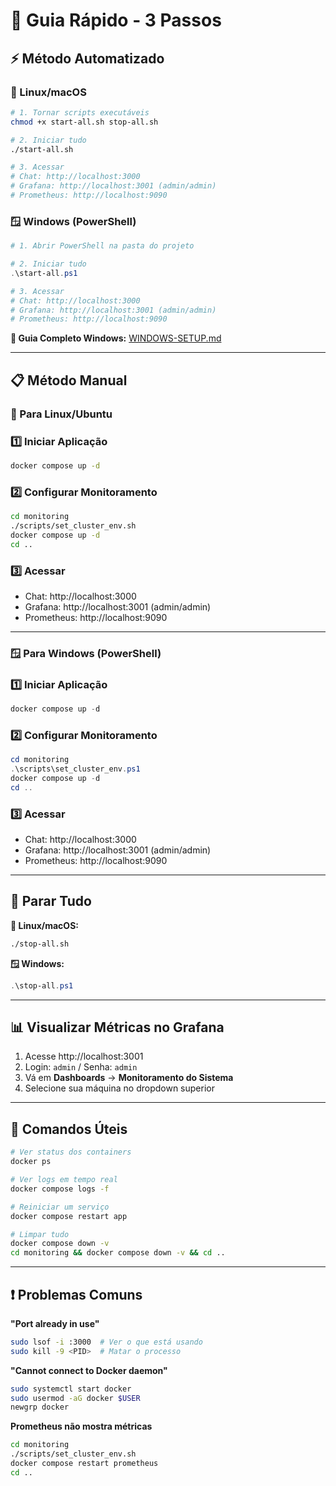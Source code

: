 # 🎯 Guia Rápido - 3 Passos

## ⚡ Método Automatizado

### 🐧 Linux/macOS

```bash
# 1. Tornar scripts executáveis
chmod +x start-all.sh stop-all.sh

# 2. Iniciar tudo
./start-all.sh

# 3. Acessar
# Chat: http://localhost:3000
# Grafana: http://localhost:3001 (admin/admin)
# Prometheus: http://localhost:9090
```

### 🪟 Windows (PowerShell)

```powershell
# 1. Abrir PowerShell na pasta do projeto

# 2. Iniciar tudo
.\start-all.ps1

# 3. Acessar
# Chat: http://localhost:3000
# Grafana: http://localhost:3001 (admin/admin)
# Prometheus: http://localhost:9090
```

**📘 Guia Completo Windows:** [WINDOWS-SETUP.md](WINDOWS-SETUP.md)

---

## 📋 Método Manual

### 🐧 Para Linux/Ubuntu

### 1️⃣ Iniciar Aplicação
```bash
docker compose up -d
```

### 2️⃣ Configurar Monitoramento
```bash
cd monitoring
./scripts/set_cluster_env.sh
docker compose up -d
cd ..
```

### 3️⃣ Acessar
- Chat: http://localhost:3000
- Grafana: http://localhost:3001 (admin/admin)
- Prometheus: http://localhost:9090

---

### 🪟 Para Windows (PowerShell)

### 1️⃣ Iniciar Aplicação
```powershell
docker compose up -d
```

### 2️⃣ Configurar Monitoramento
```powershell
cd monitoring
.\scripts\set_cluster_env.ps1
docker compose up -d
cd ..
```

### 3️⃣ Acessar
- Chat: http://localhost:3000
- Grafana: http://localhost:3001 (admin/admin)
- Prometheus: http://localhost:9090

---

## 🛑 Parar Tudo

**🐧 Linux/macOS:**
```bash
./stop-all.sh
```

**🪟 Windows:**
```powershell
.\stop-all.ps1
```

---

## 📊 Visualizar Métricas no Grafana

1. Acesse http://localhost:3001
2. Login: `admin` / Senha: `admin`
3. Vá em **Dashboards** → **Monitoramento do Sistema**
4. Selecione sua máquina no dropdown superior

---

## 🔧 Comandos Úteis

```bash
# Ver status dos containers
docker ps

# Ver logs em tempo real
docker compose logs -f

# Reiniciar um serviço
docker compose restart app

# Limpar tudo
docker compose down -v
cd monitoring && docker compose down -v && cd ..
```

---

## ❗ Problemas Comuns

**"Port already in use"**
```bash
sudo lsof -i :3000  # Ver o que está usando
sudo kill -9 <PID>  # Matar o processo
```

**"Cannot connect to Docker daemon"**
```bash
sudo systemctl start docker
sudo usermod -aG docker $USER
newgrp docker
```

**Prometheus não mostra métricas**
```bash
cd monitoring
./scripts/set_cluster_env.sh
docker compose restart prometheus
cd ..
```
